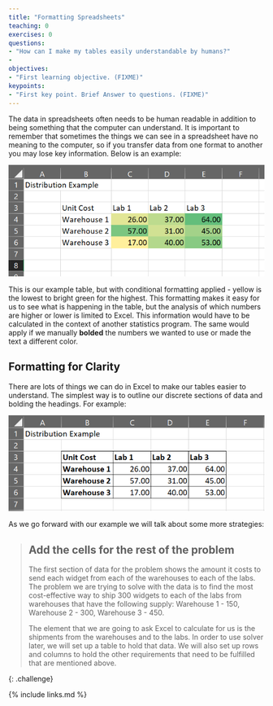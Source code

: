 ```yaml
---
title: "Formatting Spreadsheets"
teaching: 0
exercises: 0
questions:
- "How can I make my tables easily understandable by humans?"
- 
objectives:
- "First learning objective. (FIXME)"
keypoints:
- "First key point. Brief Answer to questions. (FIXME)"
---
```


The data in spreadsheets often needs to be human readable in addition to being something that the computer can understand. It is important to remember that sometimes the things we can see in a spreadsheet have no meaning to the computer, so if you transfer data from one format to another you may lose key information. Below is an example:

![Starting Table](../fig/2020-01-17-EngiExcel-condColor.png)

This is our example table, but with conditional formatting applied - yellow is the lowest to bright green for the  highest. This formatting makes it easy for us to see what is happening in the table, but the analysis of which numbers are higher or lower is limited to Excel. This information would have to be calculated in the context of another statistics program. The same would apply if we manually **bolded** the numbers we wanted to use or made the text a different color.

## Formatting for Clarity

There are lots of things we can do in Excel to make our tables easier to understand. The simplest way is to outline our discrete sections of data and bolding the headings. For example:

![Starting Table](../fig/2020-01-17-EngiExcel-boldOutline.png)

As we go forward with our example we will talk about some more strategies:

> ## Add the cells for the rest of the problem
> 
> The first section of data for the problem shows the amount it costs to send each widget from each of the warehouses to each of the labs. The problem we are trying to solve with the data is to find the most cost-effective way to ship 300 widgets to each of the labs from warehouses that have the following supply: Warehouse 1 - 150, Warehouse 2 - 300, Warehouse 3 - 450. 
> 
> The element that we are going to ask Excel to calculate for us is the shipments from the warehouses and to the labs. In order to use solver later, we will set up a table to hold that data. We will also set up rows and columns to hold the other requirements that need to be fulfilled that are mentioned above.
>
{: .challenge}

{% include links.md %}

